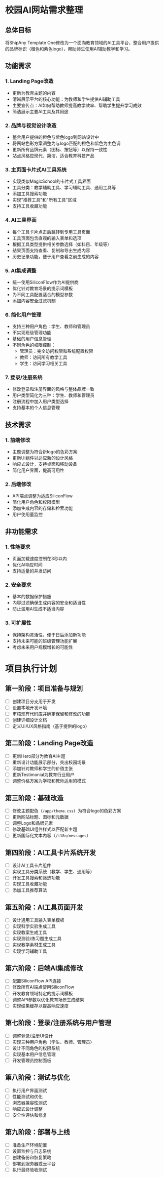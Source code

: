 # 校园AI网站需求整理

## 总体目标
将ShipAny Template One修改为一个面向教育领域的AI工具平台，整合用户提供的品牌标识（橙色和紫色logo），帮助师生使用AI辅助教学和学习。

## 功能需求

### 1. Landing Page改造
- 更新为教育主题的内容
- 清晰展示平台的核心功能：为教师和学生提供AI辅助工具
- 主要宣传点：AI如何帮助教师提高教学效率、帮助学生提升学习成效
- 简洁展示主要AI工具及其用途

### 2. 品牌与视觉设计改造
- 整合用户提供的橙色与紫色logo到网站设计中
- 将网站色彩方案调整为与logo匹配的橙色和紫色为主色调
- 更新所有品牌元素（图标、按钮等）以保持一致性
- 站点风格应现代、简洁，适合教育科技产品

### 3. 主页面卡片式AI工具系统
- 实现类似MagicSchool的卡片式工具界面
- 工具分类：教学辅助工具、学习辅助工具、通用工具等
- 添加工具搜索功能
- 实现"推荐工具"和"所有工具"区域
- 支持工具收藏功能

### 4. AI工具界面
- 每个工具卡片点击后跳转到专用工具页面
- 工具页面包含直观的输入表单和选项
- 根据工具类型提供相关参数选择（如科目、年级等）
- 结果页面支持查看、复制和导出生成内容
- 历史记录功能，便于用户查看之前生成的内容

### 5. AI集成调整
- 统一使用SiliconFlow作为AI提供商
- 优化针对教育场景的提示词模板
- 为不同工具配置适合的模型参数
- 添加内容安全过滤机制

### 6. 简化用户管理
- 支持三种用户角色：学生、教师和管理员
- 不实现班级管理功能
- 基础的用户信息管理
- 不同角色的权限控制：
  * 管理员：完全访问权限和系统配置权限
  * 教师：访问所有教学工具
  * 学生：访问学习相关工具

### 7. 登录/注册系统
- 修改登录和注册界面的风格与整体品牌一致
- 用户类型简化为三种：学生、教师和管理员
- 注册流程中加入用户类型选择
- 支持基本的个人信息管理

## 技术需求

### 1. 前端修改
- 主题调整为符合新logo的色彩方案
- 更新UI组件以适应新的设计风格
- 响应式设计，支持桌面和移动设备
- 简化用户界面，提高可用性

### 2. 后端修改
- API端点调整为适应SiliconFlow
- 简化用户角色和权限模型
- 添加生成内容的存储和检索功能
- 用户使用量监控

## 非功能需求

### 1. 性能要求
- 页面加载速度控制在3秒以内
- 优化AI响应时间
- 支持适量的并发访问

### 2. 安全要求
- 基本的数据保护措施
- 内容过滤确保生成内容的安全和适当性
- 防止滥用AI生成不适当内容

### 3. 可扩展性
- 保持架构灵活性，便于日后添加新功能
- 支持未来可能的班级管理功能扩展
- 考虑未来用户规模增长的可能性

# 项目执行计划

## 第一阶段：项目准备与规划
- [ ] 创建项目分支用于开发
- [ ] 设置本地开发环境
- [ ] 审核现有代码库并确定保留和修改的功能
- [ ] 创建详细设计文档
- [ ] 定义UI/UX风格指南（基于提供的logo）

## 第二阶段：Landing Page改造
- [ ] 更新Hero部分为教育AI主题
- [ ] 重新设计功能展示部分，突出校园场景
- [ ] 添加针对教师和学生的价值主张
- [ ] 更新Testimonial为教育行业用户
- [ ] 调整价格方案为学校和教师适用的模式

## 第三阶段：基础改造
- [ ] 修改主题配色（`/app/theme.css`）为符合logo的色彩方案
- [ ] 更新网站标题、图标和元数据
- [ ] 调整Logo和品牌元素
- [ ] 修改基础UI组件样式以匹配新主题
- [ ] 更新国际化文本内容（`/i18n/messages`）

## 第四阶段：AI工具卡片系统开发
- [ ] 设计AI工具卡片组件
- [ ] 实现工具分类系统（教学、学生、通用等）
- [ ] 开发工具搜索和筛选功能
- [ ] 实现工具收藏功能
- [ ] 添加工具推荐算法

## 第五阶段：AI工具页面开发
- [ ] 设计通用工具输入表单模板
- [ ] 实现科学实验生成工具
- [ ] 实现教案生成工具
- [ ] 实现测验/练习题生成工具
- [ ] 实现教学素材生成工具
- [ ] 实现学习辅助工具

## 第六阶段：后端AI集成修改
- [ ] 配置SiliconFlow API连接
- [ ] 修改所有AI端点使用SiliconFlow
- [ ] 开发教育领域特定的提示词模板
- [ ] 调整API参数以优化教育场景生成结果
- [ ] 实现结果缓存以提高响应速度

## 第七阶段：登录/注册系统与用户管理
- [ ] 调整登录/注册UI设计
- [ ] 实现三种用户角色（学生、教师、管理员）
- [ ] 设计不同角色的权限系统
- [ ] 实现基本用户信息管理
- [ ] 开发管理员控制面板

## 第八阶段：测试与优化
- [ ] 执行用户界面测试
- [ ] 性能测试和优化
- [ ] 浏览器兼容性测试
- [ ] 响应式设计调整
- [ ] 安全性评估和修复

## 第九阶段：部署与上线
- [ ] 准备生产环境配置
- [ ] 设置监控与日志系统
- [ ] 创建备份和恢复策略
- [ ] 部署到服务器或云平台
- [ ] 执行最终验收测试
